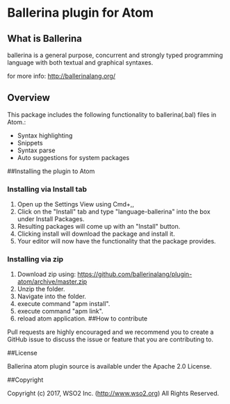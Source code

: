 # Ballerina plugin for Atom

## What is Ballerina

ballerina is a general purpose, concurrent and strongly typed
programming language with both textual and graphical syntaxes.

for more info: http://ballerinalang.org/

## Overview

This package includes the following functionality to ballerina(.bal) files in Atom.:
- Syntax highlighting
- Snippets
- Syntax parse
- Auto suggestions for system packages

##Installing the plugin to Atom

### Installing via Install tab
1. Open up the Settings View using Cmd+,,
2. Click on the "Install" tab and type "language-ballerina" into the box under Install Packages.
3. Resulting packages will come up with an "Install" button.
4. Clicking install will download the package and install it.
5. Your editor will now have the functionality that the package provides.
### Installing via zip
1. Download zip using: https://github.com/ballerinalang/plugin-atom/archive/master.zip
2. Unzip the folder.
3. Navigate into the folder.
4. execute command "apm install".
5. execute command "apm link".
6. reload atom application.
##How to contribute

Pull requests are highly encouraged and we recommend you to create a GitHub issue
to discuss the issue or feature that you are contributing to.

##License

Ballerina atom plugin source is available under the Apache 2.0 License.

##Copyright

Copyright (c) 2017, WSO2 Inc. (http://www.wso2.org) All Rights Reserved.